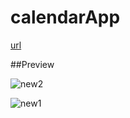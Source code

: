 # calendarApp

[url](https://d-sup.github.io/calendarApp/)

##Preview

![new2](https://user-images.githubusercontent.com/96939334/227711591-7a9fbf27-c66f-43a8-9fb3-1de015d3f2e9.gif)

![new1](https://user-images.githubusercontent.com/96939334/227711593-5f1180f4-cdfe-4e32-9f11-92967e22ca65.gif)
